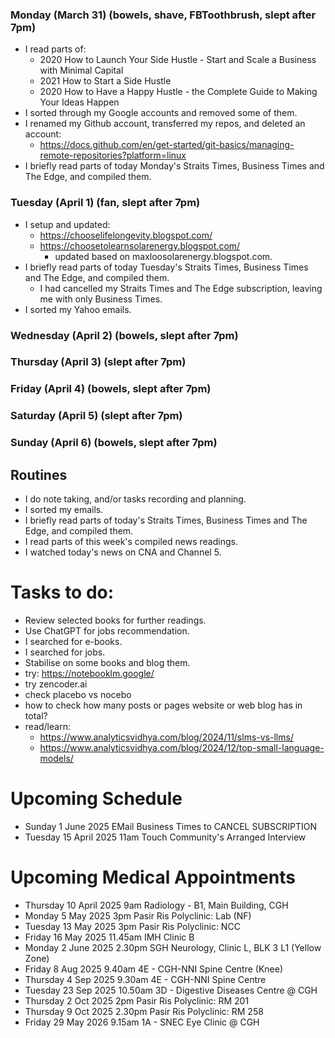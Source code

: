 ### Monday (March 31) (bowels, shave, FBToothbrush, slept after 7pm)
- I read parts of:
    - 2020 How to Launch Your Side Hustle - Start and Scale a Business with Minimal Capital
    - 2021 How to Start a Side Hustle
    - 2020 How to Have a Happy Hustle - the Complete Guide to Making Your Ideas Happen
- I sorted through my Google accounts and removed some of them.
- I renamed my Github account, transferred my repos, and deleted an account:
    - https://docs.github.com/en/get-started/git-basics/managing-remote-repositories?platform=linux
- I briefly read parts of today Monday's Straits Times, Business Times and The Edge, and compiled them.

### Tuesday (April 1) (fan, slept after 7pm)
- I setup and updated:
    - https://chooselifelongevity.blogspot.com/
    - https://choosetolearnsolarenergy.blogspot.com/
        - updated based on maxloosolarenergy.blogspot.com.
- I briefly read parts of today Tuesday's Straits Times, Business Times and The Edge, and compiled them.
    - I had cancelled my Straits Times and The Edge subscription, leaving me with only Business Times.
- I sorted my Yahoo emails.

### Wednesday (April 2) (bowels, slept after 7pm)


### Thursday (April 3) (slept after 7pm)


### Friday (April 4) (bowels, slept after 7pm)


### Saturday (April 5) (slept after 7pm)


### Sunday (April 6) (bowels, slept after 7pm)





## Routines
- I do note taking, and/or tasks recording and planning.
- I sorted my emails.
- I briefly read parts of today's Straits Times, Business Times and The Edge, and compiled them.
- I read parts of this week's compiled news readings.
- I watched today's news on CNA and Channel 5.

# Tasks to do:
- Review selected books for further readings.
- Use ChatGPT for jobs recommendation.
- I searched for e-books.
- I searched for jobs.
- Stabilise on some books and blog them.
- try: https://notebooklm.google/
- try zencoder.ai
- check placebo vs nocebo
- how to check how many posts or pages website or web blog has in total?
- read/learn:
    - https://www.analyticsvidhya.com/blog/2024/11/slms-vs-llms/
    - https://www.analyticsvidhya.com/blog/2024/12/top-small-language-models/

# Upcoming Schedule
- Sunday 1 June 2025 EMail Business Times to CANCEL SUBSCRIPTION
- Tuesday 15 April 2025 11am Touch Community's Arranged Interview

# Upcoming Medical Appointments
- Thursday 10 April 2025 9am Radiology - B1, Main Building, CGH
- Monday 5 May 2025 3pm Pasir Ris Polyclinic: Lab (NF)
- Tuesday 13 May 2025 3pm Pasir Ris Polyclinic: NCC
- Friday 16 May 2025 11.45am IMH Clinic B
- Monday 2 June 2025 2.30pm SGH Neurology, Clinic L, BLK 3 L1 (Yellow Zone)
- Friday 8 Aug 2025 9.40am 4E - CGH-NNI Spine Centre (Knee)
- Thursday 4 Sep 2025 9.30am 4E - CGH-NNI Spine Centre
- Tuesday 23 Sep 2025 10.50am 3D - Digestive Diseases Centre @ CGH
- Thursday 2 Oct 2025 2pm Pasir Ris Polyclinic: RM 201
- Thursday 9 Oct 2025 2.30pm Pasir Ris Polyclinic: RM 258
- Friday 29 May 2026 9.15am 1A - SNEC Eye Clinic @ CGH
